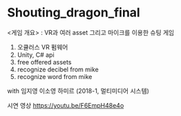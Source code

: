 # Shouting_dragon_final


<게임 개요>
: VR과 여러 asset 그리고 마이크를 이용한 슈팅 게임

1. 오큘러스 VR 펌웨어
2. Unity, C# api
3. free offered assets
4. recognize decibel from mike
5. recognize word from mike

with 임지영 이소영 하미르 (2018-1, 멀티미디어 시스템)

시연 영상 
https://youtu.be/F6EmpH48e4o
